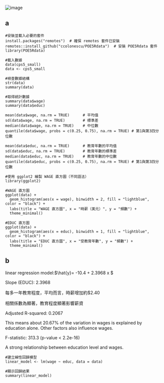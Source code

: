 ![image](https://github.com/user-attachments/assets/ce13343c-a56f-4574-92d8-1d04a97dc106)


## a
```
#安裝並載入必要的套件
install.packages("remotes")  # 確保 remotes 套件已安裝
remotes::install_github("ccolonescu/POE5Rdata")  # 安裝 POE5Rdata 套件
library(POE5Rdata)

#載入數據
data(cps5_small)
data <- cps5_small

#檢查數據結構
str(data)
summary(data)

#取得統計數據
summary(data$wage)
summary(data$educ)

mean(data$wage, na.rm = TRUE)      # 平均值
sd(data$wage, na.rm = TRUE)        # 標準差
median(data$wage, na.rm = TRUE)    # 中位數
quantile(data$wage, probs = c(0.25, 0.75), na.rm = TRUE) # 第1與第3四分位數

mean(data$educ, na.rm = TRUE)      # 教育年數的平均值
sd(data$educ, na.rm = TRUE)        # 教育年數的標準差
median(data$educ, na.rm = TRUE)    # 教育年數的中位數
quantile(data$educ, probs = c(0.25, 0.75), na.rm = TRUE) # 第1與第3四分位數

#使用 ggplot2 繪製 WAGE 直方圖（不同語法）
library(ggplot2)

#WAGE 直方圖
ggplot(data) +
  geom_histogram(aes(x = wage), binwidth = 2, fill = "lightblue", color = "black") +
  labs(title = "WAGE 直方圖", x = "時薪（美元）", y = "頻數") +
  theme_minimal()

#EDUC 直方圖
ggplot(data) +
  geom_histogram(aes(x = educ), binwidth = 1, fill = "lightblue", color = "black") +
  labs(title = "EDUC 直方圖", x = "受教育年數", y = "頻數") +
  theme_minimal()
```

## b

linear regression model:$\hat{y}= -10.4 + 2.3968 x $

Slope (EDUC): 2.3968

每多一年教育程度，平均而言，時薪增加約$2.40

相關係數為顯著，教育程度顯著影響薪資

Adjusted R-squared: 0.2067

This means about 20.67% of the variation in wages is explained by education alone. Other factors also influence wages.

F-statistic: 313.3 (p-value < 2.2e-16)

A strong relationship between education level and wages.
```
#建立線性回歸模型
linear_model <- lm(wage ~ educ, data = data)

#顯示回歸結果
summary(linear_model)
```
